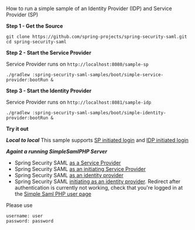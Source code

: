 
How to run a simple sample of an Identity Provider (IDP) and Service Provider (SP)

**Step 1 - Get the Source** 

    git clone https://github.com/spring-projects/spring-security-saml.git
    cd spring-security-saml

**Step 2 - Start the Service Provider**

Service Provider runs on `http://localhost:8080/sample-sp`

    ./gradlew :spring-security-saml-samples/boot/simple-service-provider:bootRun &

**Step 3 - Start the Identity Provider**

Service Provider runs on `http://localhost:8081/sample-idp`

    ./gradlew :spring-security-saml-samples/boot/simple-identity-provider:bootRun &
    
**Try it out**

***Local to local***
This sample supports [SP initiated login](http://localhost:8080/sample-sp)
and [IDP initiated login](http://localhost:8081/sample-idp/saml/idp/init?sp=http://localhost:8080/sample-sp)

***Againt a running SimpleSamlPHP Server***

* Spring Security SAML [as a Service Provider](http://localhost:8080/sample-sp)
* Spring Security SAML [as an initiating Service Provider](http://localhost:8080/sample-sp/saml/sp/discovery?idp=http://simplesaml-for-spring-saml.cfapps.io/saml2/idp/metadata.php)
* Spring Security SAML [as an identity provider](http://simplesaml-for-spring-saml.cfapps.io/module.php/saml/disco.php?entityID=http%3A%2F%2Fsimplesaml-for-spring-saml.cfapps.io%2Fmodule.php%2Fsaml%2Fsp%2Fmetadata.php%2Fdefault-sp&return=http%3A%2F%2Fsimplesaml-for-spring-saml.cfapps.io%2Fmodule.php%2Fsaml%2Fsp%2Fdiscoresp.php%3FAuthID%3D_76ff38b7d741d37b828c917b6f2ed70cde863123c7%253Ahttp%253A%252F%252Fsimplesaml-for-spring-saml.cfapps.io%252Fmodule.php%252Fcore%252Fas_login.php%253FAuthId%253Ddefault-sp%2526ReturnTo%253Dhttp%25253A%25252F%25252Fsimplesaml-for-spring-saml.cfapps.io%25252Fmodule.php%25252Fcore%25252Fauthenticate.php%25253Fas%25253Ddefault-sp&returnIDParam=idpentityid)
* Spring Security SAML [initiating as an identity provider](http://localhost:8081/sample-idp/saml/idp/init?sp=http://simplesaml-for-spring-saml.cfapps.io/module.php/saml/sp/metadata.php/default-sp).
  Redirect after authentication is currently not working, check that you're logged in at the [Simple Saml PHP user page](https://simplesaml-for-spring-saml.cfapps.io/module.php/core/authenticate.php?as=default-sp)

Please use

    username: user
    password: password
